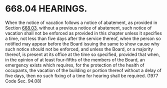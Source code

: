 668.04 HEARINGS.
================

When the notice of vacation follows a notice of abatement, as provided
in Section [668.03](37312874.html), without a previous notice of
abatement, such notice of vacation shall not be enforced as provided in
this chapter unless it specifies a time, not less than five days after
the service thereof, when the person so notified may appear before the
Board issuing the same to show cause why such notice should not be
enforced, and unless the Board, or a majority thereof, is present at its
office at the time so specified, provided that when, in the opinion of
at least four-fifths of the members of the Board, an emergency exists
which requires, for the protection of the health of occupants, the
vacation of the building or portion thereof without a delay of five
days, then no such fixing of a time for hearing shall be required. (1977
Code Sec. 94.08)
